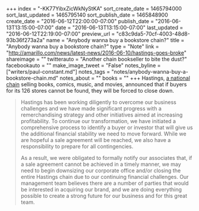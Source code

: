+++
index = "-KK77YibxZicWkNyStKA"
sort_create_date = 1465794000
sort_last_updated = 1465795140
sort_publish_date = 1465848900
create_date = "2016-06-12T22:00:00-07:00"
publish_date = "2016-06-13T13:15:00-07:00"
date = "2016-06-13T13:15:00-07:00"
last_updated = "2016-06-12T22:19:00-07:00"
preview_url = "c83c9da5-70cf-4003-48d8-93b36f273a2a"
name = "Anybody wanna buy a bookstore chain?"
title = "Anybody wanna buy a bookstore chain?"
type = "Note"
link = "http://amarillo.com/news/latest-news/2016-06-10/hastings-goes-broke"
shareimage = ""
twitterauto = "Another chain bookseller to bite the dust?"
facebookauto = ""
make_image_tweet = "False"
notes_byline = ["writers/paul-constant.md"]
notes_tags = "notes/anybody-wanna-buy-a-bookstore-chain.md"
notes_about = ""
books = ""
+++
Hastings, [a national chain](https://www.gohastings.com/) selling books, comics, music, and movies, announced that if buyers for its 126 stores cannot be found, they will be forced to close down.

<blockquote><p>Hastings has been working diligently to overcome our business challenges and we have made significant progress with a remerchandising strategy and other initiatives aimed at increasing profitability. To continue our transformation, we have initiated a comprehensive process to identify a buyer or investor that will give us the additional financial stability we need to move forward. While we are hopeful a sale agreement will be reached, we also have a responsibility to prepare for all contingencies.</p>

<p>As a result, we were obligated to formally notify our associates that, if a sale agreement cannot be achieved in a timely manner, we may need to begin downsizing our corporate office and/or closing the entire Hastings chain due to our continuing financial challenges. Our management team believes there are a number of parties that would be interested in acquiring our brand, and we are doing everything possible to create a strong future for our business and for this great team.</p></blockquote>